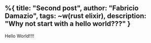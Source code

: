 %{
    title: "Second post",
    author: "Fabricio Damazio",
    tags: ~w(rust elixir),
    description: "Why not start with a hello world???"
}
---
Hello World!!!!
